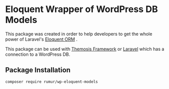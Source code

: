 # Eloquent Wrapper of WordPress DB Models

This package was created in order to help developers to get the whole power of Laravel's [Eloquent ORM](http://laravel.com/docs/5.8/eloquent) .

This package can be used with [Themosis Framework]([https://framework.themosis.com/](https://framework.themosis.com/)) or [Laravel]([https://laravel.com/](https://laravel.com/)) which has a connection to a WordPress DB.

## Package Installation
```composer require rumur/wp-eloquent-models```
